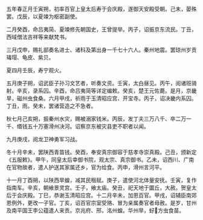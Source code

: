 五年春正月壬寅朔，初率百官上皇太后寿于会庆殿，遂御天安殿受朝。己未，晏殊罢。戊辰，以夏竦为枢密副使。

二月癸酉，命吕夷简、夏竦修先朝国史，王曾提举。丙子，诏振京东流民。丁丑，西域僧法吉祥等来献梵书。

三月戊申，赐礼部奏名进士、诸科及第出身一千七十六人。秦州地震。罢琼州岁贡瑇瑁、龟皮、紫贝。

夏四月壬辰，寿宁观火。

五月庚子朔，诏武臣子孙习文艺者，听奏文资。壬寅，太白昼见。丙午，阅诸班骑射。辛亥，录系囚。辛酉，命吕夷简等详定编敕。癸亥，楚王元佐薨。是月，京畿旱，磁州虫食桑。六月甲戌，祈雨于玉清昭应宫、开宝寺。丙子，诏决畿内系囚。丁丑，雨。癸未，罢诸营造之不急者。

秋七月己亥朔，振秦州水灾，赐被溺家钱米。丙辰，发丁夫三万八千、卒二万一千、缗钱五十万塞滑州决河。诏察京东被灾县吏不职者以闻。

九月庚戌，阅龙卫神勇军习战。

冬十月辛未，罢陕西青苗钱。癸酉，奉安真宗御容于慈孝寺崇真殿。己丑，颁新定《五服敕》。甲午，同皇太后幸御书院，观太宗、真宗御书。乙未，诏西川、广南在官物故者，遣人护送其家属还乡，官为给食。丙申，滑州言河平。

十一月丁酉朔，以陕西旱蝗，减其民租赋。庚子，遣使河北体量安抚。壬寅，复作指南车。辛亥，朝飨景灵宫。壬子，飨太庙。癸丑，祀天地于圜丘，大赦。贺皇太后于会庆殿。丁巳，恭谢玉清昭应宫。十二月辛未，加恩百官。甲戌，诏辅臣南郊恩例外，更改一子官。丁亥，诏百官宗室受赂、冒为亲属奏官者毋赦。是岁，甘州及南平国王李公蕴遣人来贡。京兆府、邢，洺州蝗。华州旱，虸方虫食苗。